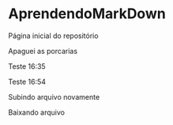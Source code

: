 # AprendendoMarkDown

Página inicial do repositório

Apaguei as porcarias

Teste 16:35

Teste 16:54

Subindo arquivo novamente

Baixando arquivo